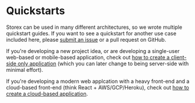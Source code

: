# Quickstarts

Storex can be used in many different architectures, so we wrote multiple quickstart guides. If you want to see a quickstart for another use case included here, please [submit an issue](https://github.com/WorldBrain/storex-docs/issues/new) or a pull request on GitHub.

If you're developing a new project idea, or are developing a single-user web-based or mobile-based application, check out [how to create a client-side only application](/guides/quickstarts/client-based/) (which you can later change to being server-side with minimal effort).

If you're developing a modern web applcation with a heavy front-end and a cloud-based front-end (think React + AWS/GCP/Heroku), check out [how to create a cloud-based application](/guides/quckstarts/cloud-based/).
